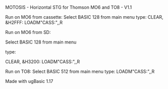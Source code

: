 MOTOSIS - Horizontal STG for Thomson MO6 and TO8 - V1.1

Run on MO6 from cassette: 
Select BASIC 128 from main menu
type:
CLEAR, &H2FFF: LOADM"CASS:",,R


Run on MO6 from SD: 

Select BASIC 128 from main menu

type:

CLEAR, &H3200: LOADM"CASS:",,R 

Run on TO8: 
Select BASIC 512 from main menu
type:
LOADM"CASS:",,R 

Made with ugBasic 1.17
